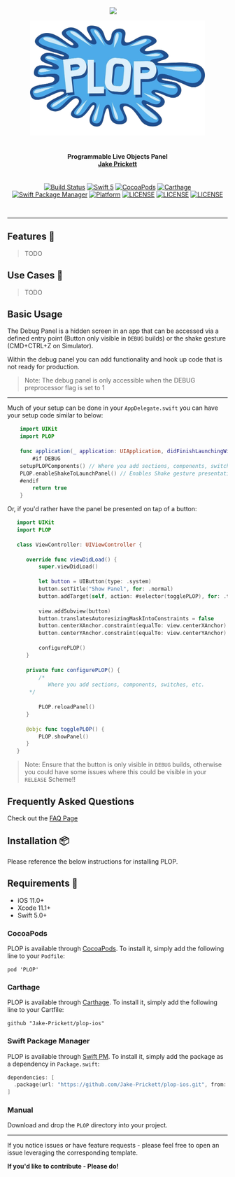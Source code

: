 
<img src="https://github.com/Jake-Prickett/plop-ios/blob/master/Documentation/Images/PLOP_Demo.gif?raw=true" width="270" align="right">

</br>

<p align="center">
<img src="https://raw.githubusercontent.com/Jake-Prickett/plop-ios/master/Documentation/Images/logo_image.png" width="400">

<H4 align="center">
<br>
Programmable Live Objects Panel
<br><a href="https://github.com/Jake-Prickett">Jake Prickett</a>
</H4>
</p>

<p align="center">
<br>
<a href="https://travis-ci.org/Jake-Prickett/plop-ios"><img alt="Build Status" src="https://travis-ci.org/Jake-Prickett/plop-ios.svg?branch=master"/></a>
<a href="https://developer.apple.com/swift"><img alt="Swift 5" src="https://img.shields.io/badge/language-Swift_5-orange.svg"/></a>
<a href="https://cocoapods.org/pods/PLOP"><img alt="CocoaPods" src="https://img.shields.io/cocoapods/v/PLOP.svg"/></a>
<a href="https://github.com/Carthage/Carthage"><img alt="Carthage" src="https://img.shields.io/badge/carthage-compatible-4BC51D.svg?style=flat)"/></a>
<a href="https://swift.org/package-manager"><img alt="Swift Package Manager" src="https://img.shields.io/badge/swift pm-compatible-yellow.svg"/></a>
<a href="https://cocoapods.org/pods/PLOP"><img alt="Platform" src="https://img.shields.io/cocoapods/p/PLOP.svg"/></a>
<a href="https://github.com/Jake-Prickett/plop-ios/blob/master/LICENSE"><img alt="LICENSE" src="https://img.shields.io/cocoapods/l/PLOP"></a>
<a href="https://cocoapods.org/pods/PLOP"><img alt="LICENSE" src="https://img.shields.io/github/release-date/Jake-Prickett/plop-ios"></a>
<a href="https://cocoapods.org/pods/PLOP"><img alt="LICENSE" src="https://img.shields.io/github/last-commit/Jake-Prickett/plop-ios?style=plastic"></a>
</p>
</br>

---

## Features 🎁

> TODO

## Use Cases 📱

> TODO

## Basic Usage
The Debug Panel is a hidden screen in an app that can be accessed via a defined entry point (Button only visible in `DEBUG` builds) or the shake gesture (CMD+CTRL+Z on Simulator).

Within the debug panel you can add functionality and hook up code that is not ready for production. 

> Note: The debug panel is only accessible when the DEBUG preprocessor flag is set to 1

---

Much of your setup can be done in your `AppDelegate.swift` you can have your setup code similar to below:

```swift
    import UIKit
    import PLOP

    func application(_ application: UIApplication, didFinishLaunchingWithOptions launchOptions: [UIApplication.LaunchOptionsKey: Any]?) -> Bool {
        #if DEBUG
	setupPLOPComponents() // Where you add sections, components, switches, etc.
	PLOP.enableShakeToLaunchPanel() // Enables Shake gesture presentation
	#endif
        return true
    }
```

Or, if you'd rather have the panel be presented on tap of a button:

```swift
   import UIKit
   import PLOP
   
   class ViewController: UIViewController {

      override func viewDidLoad() {
          super.viewDidLoad()

          let button = UIButton(type: .system)
          button.setTitle("Show Panel", for: .normal)
          button.addTarget(self, action: #selector(togglePLOP), for: .touchUpInside)

          view.addSubview(button)
          button.translatesAutoresizingMaskIntoConstraints = false
          button.centerXAnchor.constraint(equalTo: view.centerXAnchor).isActive = true
          button.centerYAnchor.constraint(equalTo: view.centerYAnchor).isActive = true

          configurePLOP()
      }

      private func configurePLOP() {
          /*
    	     Where you add sections, components, switches, etc.
  	   */

          PLOP.reloadPanel()
      }

      @objc func togglePLOP() {
          PLOP.showPanel()
      }
   }  
```

> Note: Ensure that the button is only visible in `DEBUG` builds, otherwise you could have some issues where this could be visible in your `RELEASE` Scheme!!

## Frequently Asked Questions

Check out the [FAQ Page](https://github.com/Jake-Prickett/plop-ios/blob/master/Documentation/FAQ.md>)

## Installation 📦

Please reference the below instructions for installing PLOP.

## Requirements 📝
* iOS 11.0+
* Xcode 11.1+
* Swift 5.0+

### CocoaPods
PLOP is available through [CocoaPods](<https://cocoapods.org/>). To install it, simply add the following line to your `Podfile`:

	pod 'PLOP'

### Carthage

PLOP is available through [Carthage](<https://github.com/Carthage/Carthage>). To install it, simply add the following line to your Cartfile:

	github "Jake-Prickett/plop-ios"

### Swift Package Manager
PLOP is available through [Swift PM](<https://swift.org/package-manager/>). To install it, simply add the package as a dependency in `Package.swift`:

```swift
dependencies: [
  .package(url: "https://github.com/Jake-Prickett/plop-ios.git", from: "1.0.0"),
]
```

### Manual
Download and drop the `PLOP` directory into your project.

---

If you notice issues or have feature requests - please feel free to open an issue leveraging the corresponding template. 

**If you'd like to contribute - Please do!**
